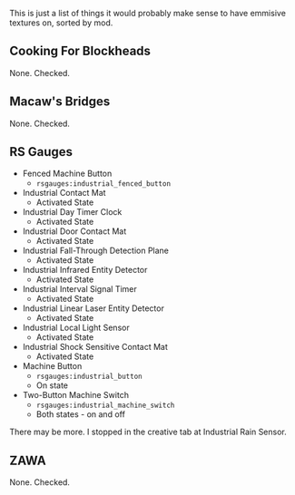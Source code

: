 This is just a list of things it would probably make sense to have emmisive
textures on, sorted by mod.

Cooking For Blockheads
----------------------
None. Checked.

Macaw's Bridges
---------------
None. Checked.

RS Gauges
---------
* Fenced Machine Button
  * `rsgauges:industrial_fenced_button`
* Industrial Contact Mat
  * Activated State
* Industrial Day Timer Clock
  * Activated State
* Industrial Door Contact Mat
  * Activated State
* Industrial Fall-Through Detection Plane
  * Activated State
* Industrial Infrared Entity Detector
  * Activated State
* Industrial Interval Signal Timer
  * Activated State
* Industrial Linear Laser Entity Detector
  * Activated State
* Industrial Local Light Sensor
  * Activated State
* Industrial Shock Sensitive Contact Mat
  * Activated State
* Machine Button
  * `rsgauges:industrial_button`
  * On state
* Two-Button Machine Switch
  * `rsgauges:industrial_machine_switch`
  * Both states - on and off

There may be more. I stopped in the creative tab at Industrial Rain Sensor.

ZAWA
----
None. Checked.